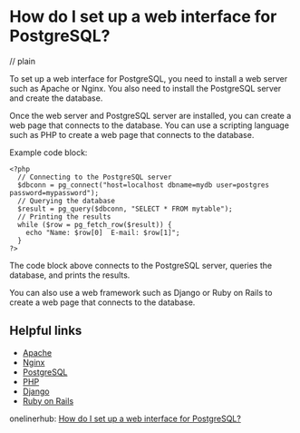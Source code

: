 # How do I set up a web interface for PostgreSQL?
// plain

To set up a web interface for PostgreSQL, you need to install a web server such as Apache or Nginx. You also need to install the PostgreSQL server and create the database.

Once the web server and PostgreSQL server are installed, you can create a web page that connects to the database. You can use a scripting language such as PHP to create a web page that connects to the database.

Example code block:
```
<?php
  // Connecting to the PostgreSQL server
  $dbconn = pg_connect("host=localhost dbname=mydb user=postgres password=mypassword");
  // Querying the database
  $result = pg_query($dbconn, "SELECT * FROM mytable");
  // Printing the results
  while ($row = pg_fetch_row($result)) {
    echo "Name: $row[0]  E-mail: $row[1]";
  }
?>
```

The code block above connects to the PostgreSQL server, queries the database, and prints the results.

You can also use a web framework such as Django or Ruby on Rails to create a web page that connects to the database.

## Helpful links

- [Apache](https://httpd.apache.org/)
- [Nginx](https://www.nginx.com/)
- [PostgreSQL](https://www.postgresql.org/)
- [PHP](https://www.php.net/)
- [Django](https://www.djangoproject.com/)
- [Ruby on Rails](https://rubyonrails.org/)

onelinerhub: [How do I set up a web interface for PostgreSQL?](https://onelinerhub.com/postgresql/how-do-i-set-up-a-web-interface-for-postgresql)